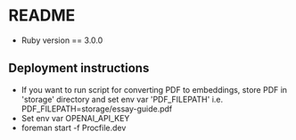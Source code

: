 # README
* Ruby version == 3.0.0

## Deployment instructions ##
* If you want to run script for converting PDF to embeddings, store PDF in 'storage' directory and set env var 'PDF_FILEPATH' i.e. PDF_FILEPATH=storage/essay-guide.pdf
* Set env var OPENAI_API_KEY
* foreman start -f Procfile.dev


